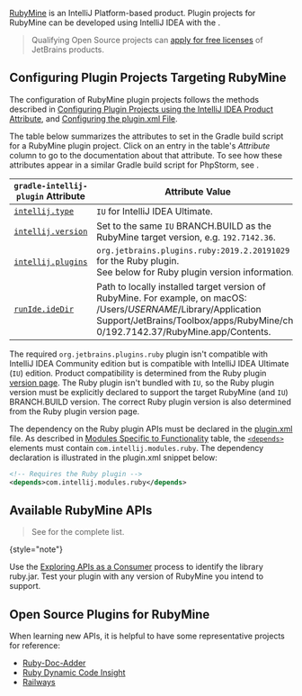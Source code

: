 [//]: # (title: RubyMine Plugin Development)

<!-- Copyright 2000-2022 JetBrains s.r.o. and other contributors. Use of this source code is governed by the Apache 2.0 license that can be found in the LICENSE file. -->

[RubyMine](https://www.jetbrains.com/ruby/) is an IntelliJ Platform-based product.
Plugin projects for RubyMine can be developed using IntelliJ IDEA with the [](tools_gradle_intellij_plugin.md).

> Qualifying Open Source projects can [apply for free licenses](https://www.jetbrains.com/community/opensource/) of JetBrains products.
>

## Configuring Plugin Projects Targeting RubyMine

The configuration of RubyMine plugin projects follows the methods described in [Configuring Plugin Projects using the IntelliJ IDEA Product Attribute](dev_alternate_products.md#configuring-plugin-projects-using-the-intellij-idea-product-attribute), and [Configuring the plugin.xml File](dev_alternate_products.md#configuring-pluginxml).

The table below summarizes the [](tools_gradle_intellij_plugin.md) attributes to set in the Gradle build script for a RubyMine plugin project.
Click on an entry in the table's *Attribute* column to go to the documentation about that attribute.
To see how these attributes appear in a similar Gradle build script for PhpStorm, see [](dev_alternate_products.md#configuring-gradle-build-script-using-the-intellij-idea-product-attribute).

| `gradle-intellij-plugin` Attribute                                               | Attribute Value                                                                                                                                                                                                     |
|----------------------------------------------------------------------------------|---------------------------------------------------------------------------------------------------------------------------------------------------------------------------------------------------------------------|
| [`intellij.type`](tools_gradle_intellij_plugin.md#intellij-extension-type)       | `IU` for IntelliJ IDEA Ultimate.                                                                                                                                                                                    |
| [`intellij.version`](tools_gradle_intellij_plugin.md#intellij-extension-version) | Set to the same `IU` BRANCH.BUILD as the RubyMine target version, e.g. `192.7142.36`.                                                                                                                               |
| [`intellij.plugins`](tools_gradle_intellij_plugin.md#intellij-extension-plugins) | `org.jetbrains.plugins.ruby:2019.2.20191029` for the Ruby plugin.<br/>See below for Ruby plugin version information.                                                                                                |
| [`runIde.ideDir`](tools_gradle_intellij_plugin.md#tasks-runide-idedir)            | Path to locally installed target version of RubyMine. For example, on macOS:<br/><path>/Users/$USERNAME$/Library/Application Support/JetBrains/Toolbox/apps/RubyMine/ch-0/192.7142.37/RubyMine.app/Contents</path>. |

The required `org.jetbrains.plugins.ruby` plugin isn't compatible with IntelliJ IDEA Community edition but is compatible with IntelliJ IDEA Ultimate (`IU`) edition.
Product compatibility is determined from the Ruby plugin [version page](https://plugins.jetbrains.com/plugin/1293-ruby/versions).
The Ruby plugin isn't bundled with `IU`, so the Ruby plugin version must be explicitly declared to support the target RubyMine (and `IU`) BRANCH.BUILD version.
The correct Ruby plugin version is also determined from the Ruby plugin version page.

The dependency on the Ruby plugin APIs must be declared in the <path>[plugin.xml](plugin_configuration_file.md)</path> file.
As described in [Modules Specific to Functionality](plugin_compatibility.md#modules-specific-to-functionality) table, the [`<depends>`](plugin_configuration_file.md#idea-plugin__depends) elements must contain `com.intellij.modules.ruby`.
The dependency declaration is illustrated in the <path>plugin.xml</path> snippet below:

```xml
<!-- Requires the Ruby plugin -->
<depends>com.intellij.modules.ruby</depends>
```

## Available RubyMine APIs

> See [](rubymine_extension_point_list.md) for the complete list.
>
{style="note"}

Use the [Exploring APIs as a Consumer](plugin_compatibility.md#exploring-apis-as-a-consumer) process to identify the library <path>ruby.jar</path>.
Test your plugin with any version of RubyMine you intend to support.

## Open Source Plugins for RubyMine

When learning new APIs, it is helpful to have some representative projects for reference:
* [Ruby-Doc-Adder](https://github.com/aristotll/RubyDocAdder)
* [Ruby Dynamic Code Insight](https://github.com/JetBrains/ruby-type-inference)
* [Railways](https://github.com/basgren/railways)
